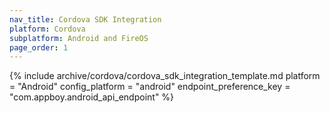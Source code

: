 ```yaml
---
nav_title: Cordova SDK Integration
platform: Cordova
subplatform: Android and FireOS
page_order: 1
---
```


{% include archive/cordova/cordova_sdk_integration_template.md
    platform = "Android"
    config_platform = "android"
    endpoint_preference_key = "com.appboy.android_api_endpoint"
%}
